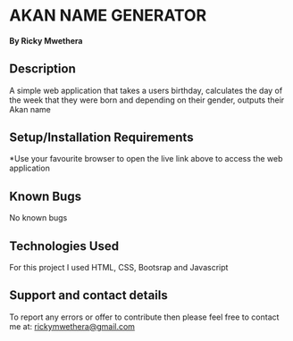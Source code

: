 # AKAN NAME GENERATOR
#### 
#### By Ricky Mwethera
## Description
 A simple web application that takes a users birthday, calculates the day of the week that they were born and depending on their gender, outputs their Akan name
## Setup/Installation Requirements
*Use your favourite browser to open the live link above to access the web application
## Known Bugs
No known bugs
## Technologies Used
For this project I used HTML, CSS, Bootsrap and Javascript
## Support and contact details
To report any errors or offer to contribute then please feel free to contact me at: rickymwethera@gmail.com
